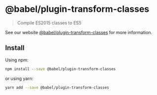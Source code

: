 # @babel/plugin-transform-classes

> Compile ES2015 classes to ES5

See our website [@babel/plugin-transform-classes](https://babeljs.io/docs/en/next/babel-plugin-transform-classes.html) for more information.

## Install

Using npm:

```sh
npm install --save @babel/plugin-transform-classes
```

or using yarn:

```sh
yarn add --save @babel/plugin-transform-classes
```
